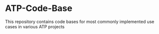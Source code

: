 # ATP-Code-Base
This repository contains code bases for most commonly implemented use cases in various ATP projects
